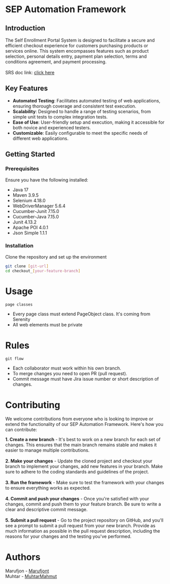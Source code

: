 # SEP Automation Framework

## Introduction
The Self Enrollment Portal System is designed to facilitate a secure and efficient checkout experience for customers purchasing products or services online. This system encompasses features such as product selection, personal details entry, payment plan selection, terms and conditions agreement, and payment processing.
<br>
<br>SRS doc link: [click here](https://docs.google.com/document/d/1ijxbn2v2Jk4D8tWO6UQlYIA9WFI6WqnrW5r9tfquf-w/edit?usp=sharing)

## Key Features
- **Automated Testing**: Facilitates automated testing of web applications, ensuring thorough coverage and consistent test execution.
- **Scalability**: Designed to handle a range of testing scenarios, from simple unit tests to complex integration tests.
- **Ease of Use**: User-friendly setup and execution, making it accessible for both novice and experienced testers.
- **Customizable**: Easily configurable to meet the specific needs of different web applications.

## Getting Started

### Prerequisites
Ensure you have the following installed:
- Java 17
- Maven 3.9.5
- Selenium 4.18.0
- WebDriverManager 5.6.4
- Cucumber-Junit 7.15.0
- Cucumber-Java 7.15.0
- Junit 4.13.2
- Apache POI 4.0.1
- Json Simple 1.1.1

### Installation
Clone the repository and set up the environment
```bash
git clone [git-url]
cd checkout_[your-feature-branch]
```

# Usage
`page classes`
- Every page class must extend PageObject class. It's coming from Serenity
- All web elements must be private


# Rules
`git flow`
- Each collaborator must work within his own branch.
- To merge changes you need to open PR (pull request).
- Commit message must have Jira issue number or short description of changes.


# Contributing
We welcome contributions from everyone who is looking to improve or extend the functionality of our 
SEP Automation Framework. Here's how you can contribute:<br>

<b>1. Create a new branch</b> - It's best to work on a new branch for each set of changes. This ensures that the main branch remains stable and makes it easier to manage multiple contributions.
<br><br>
<b>2. Make your changes</b> - Update the cloned project and checkout your branch to implement your changes, add new features in your branch. Make sure to adhere to the coding standards and guidelines of the project.
<br><br>
<b>3. Run the framework</b> - Make sure to test the framework with your changes to ensure everything works as expected. 
<br><br>
<b>4. Commit and push your changes</b> - Once you're satisfied with your changes, commit and push them to your feature branch. Be sure to write a clear and descriptive commit message.
<br><br>
<b>5. Submit a pull request</b> - Go to the project repository on GitHub, and you'll see a prompt to submit a pull request from your new branch. Provide as much information as possible in the pull request description, including the reasons for your changes and the testing you've performed.

# Authors
Marufjon - [Marufjont](https://github.com/marufjont)<br>
Muhtar - [MuhtarMahmut](https://github.com/MuhtarMahmut)<br>

